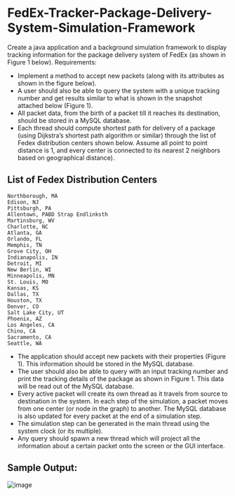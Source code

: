 # FedEx-Tracker-Package-Delivery-System-Simulation-Framework
Create a java application and a background simulation framework to display tracking information for the package delivery system of FedEx (as shown in Figure 1 below).
Requirements: 
*	Implement a method to accept new packets (along with its attributes as shown in the figure below).
*	A user should also be able to query the system with a unique tracking number and get results similar to what is shown in the snapshot attached below (Figure 1).
*	All packet data, from the birth of a packet till it reaches its destination, should be stored in a MySQL database.
*	Each thread should compute shortest path for delivery of a package (using Dijkstra’s shortest path algorithm or similar) through the list of Fedex distribution centers shown below. Assume all point to point distance is 1, and every center is connected to its nearest 2 neighbors based on geographical distance).

## List of Fedex Distribution Centers
```
Northborough, MA
Edison, NJ
Pittsburgh, PA
Allentown, PABD Strap Endlinksth
Martinsburg, WV
Charlotte, NC
Atlanta, GA
Orlando, FL
Memphis, TN
Grove City, OH
Indianapolis, IN
Detroit, MI
New Berlin, WI
Minneapolis, MN
St. Louis, MO
Kansas, KS
Dallas, TX
Houston, TX
Denver, CO
Salt Lake City, UT
Phoenix, AZ
Los Angeles, CA
Chino, CA
Sacramento, CA
Seattle, WA
```
*	The application should accept new packets with their properties (Figure 1). This information should be stored in the MySQL database.
*	The user should also be able to query with an input tracking number and print the tracking details of the package as shown in Figure 1. This data will be read out of the MySQL database.
*	Every active packet will create its own thread as it travels from source to destination in the system. In each step of the simulation, a packet moves from one center (or node in the graph) to another. The MySQL database is also updated for every packet at the end of a simulation step.
*	The simulation step can be generated in the main thread using the system clock (or its multiple).
*	Any query should spawn a new thread which will project all the information about a certain packet onto the screen or the GUI interface.
## Sample Output:
![image](https://user-images.githubusercontent.com/34761404/51141560-a0a51a80-1817-11e9-90d2-46171d788a75.png)

